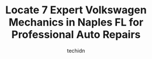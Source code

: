 ---
layout: ampstory
image: https://images.unsplash.com/photo-1508974491678-7ec251d629fd?ixlib=rb-4.0.3&ixid=MnwxMjA3fDB8MHxwaG90by1wYWdlfHx8fGVufDB8fHx8&auto=format&fit=crop&w=640&h=853&q=80
author: techidn
featured: false
description: Experience the excellence of automotive service by visiting the 7 best Volkswagen Mechanic in Naples FL, USA. With their expertise, attention to detail, and commitment to customer satisfacti
title: Locate 7 Expert Volkswagen Mechanics in Naples FL for Professional Auto Repairs
cover:
   title: Locate 7 Expert Volkswagen Mechanics in Naples FL for Professional Auto Repairs
   subtitle: Rickpate
   background: https://images.unsplash.com/photo-1508974491678-7ec251d629fd?ixlib=rb-4.0.3&ixid=MnwxMjA3fDB8MHxwaG90by1wYWdlfHx8fGVufDB8fHx8&auto=format&fit=crop&w=640&h=853&q=80

pages: 
 - layout: thirds
   top: <h1>#1 Volkswagen of Naples</h1>
   bottom: "<p>Thanks to hurricane Ian I was forced to get an upgrade. Javier made this transition so easy. He had the vehicle already detailed and ready for me when I arrived. It was s</p>"
   background: https://www.knot35.com/toplist/wp-content/uploads/2023/06/best-volkswagen-mechanic-1-in-naples-fl-1685832372.jpeg
   backgroundblur: true
 - layout: thirds
   top: <h1>#2 Auto Europa Naples</h1>
   bottom: "<p>4499 Corporate Square Ste A, Naples, FL 34104, United States</p>"
   background: https://www.knot35.com/toplist/wp-content/uploads/2023/06/best-volkswagen-mechanic-2-in-naples-fl-1685832372.jpeg
   cta:
      link: https://www.knot35.com/toplist/locate-7-expert-volkswagen-mechanics-in-naples-fl-for-professional-auto-repairs/
      text: Locate 7 Expert Volkswagen Mechanics in Naples FL for Professional Auto Repairs
 - layout: thirds
   top: <h1>#3 Windermere Sustainable Car Care</h1>
   bottom: "<p>4378 Domestic Ave, Naples, FL 34104, United States</p>"
   background: https://www.knot35.com/toplist/wp-content/uploads/2023/06/best-volkswagen-mechanic-3-in-naples-fl-1685832373.jpeg
   cta:
      link: https://www.knot35.com/toplist/locate-7-expert-volkswagen-mechanics-in-naples-fl-for-professional-auto-repairs/
      text: Locate 7 Expert Volkswagen Mechanics in Naples FL for Professional Auto Repairs
 - layout: thirds
   top: <h1>#4 Pine Ridge Imports Of Naples</h1>
   bottom: "<p>5340 Jaeger Rd, Naples, FL 34109, United States</p>"
   background: https://images.unsplash.com/photo-1615749413727-825b59a857b5?ixlib=rb-4.0.3&ixid=MnwxMjA3fDB8MHxwaG90by1wYWdlfHx8fGVufDB8fHx8&auto=format&fit=crop&w=640&h=853&q=80
   cta:
      link: https://www.knot35.com/toplist/locate-7-expert-volkswagen-mechanics-in-naples-fl-for-professional-auto-repairs/
      text: Locate 7 Expert Volkswagen Mechanics in Naples FL for Professional Auto Repairs
 - layout: thirds
   top: <h1>#5 GLOBAL Autocare Center</h1>
   bottom: "<p>4063 Enterprise Ave, Naples, FL 34104, United States</p>"
   background: https://images.unsplash.com/photo-1632260260864-caf7fde5ec36?ixlib=rb-4.0.3&ixid=MnwxMjA3fDB8MHxwaG90by1wYWdlfHx8fGVufDB8fHx8&auto=format&fit=crop&w=640&h=853&q=80
   cta:
      link: https://www.knot35.com/toplist/locate-7-expert-volkswagen-mechanics-in-naples-fl-for-professional-auto-repairs/
      text: Locate 7 Expert Volkswagen Mechanics in Naples FL for Professional Auto Repairs
 - layout: thirds
   top: <h1>#6 New York 1 Auto Inc</h1>
   bottom: "<p>1700 Commercial Dr, Naples, FL 34112, United States</p>"
   background: https://images.unsplash.com/photo-1552083974-186346191183?ixlib=rb-4.0.3&ixid=MnwxMjA3fDB8MHxwaG90by1wYWdlfHx8fGVufDB8fHx8&auto=format&fit=crop&w=640&h=853&q=80
   cta:
      link: https://www.knot35.com/toplist/locate-7-expert-volkswagen-mechanics-in-naples-fl-for-professional-auto-repairs/
      text: Locate 7 Expert Volkswagen Mechanics in Naples FL for Professional Auto Repairs
 - layout: thirds
   top: <h1>#7 Bobs Auto Repair</h1>
   bottom: "<p>3906 Exchange Ave C, Naples, FL 34104, United States</p>"
   background: https://images.unsplash.com/photo-1531169509526-f8f1fdaa4a67?ixlib=rb-4.0.3&ixid=MnwxMjA3fDB8MHxwaG90by1wYWdlfHx8fGVufDB8fHx8&auto=format&fit=crop&w=640&h=853&q=80
   cta:
      link: https://www.knot35.com/toplist/locate-7-expert-volkswagen-mechanics-in-naples-fl-for-professional-auto-repairs/
      text: Locate 7 Expert Volkswagen Mechanics in Naples FL for Professional Auto Repairs
 - layout: thirds
   middle: Continue reading...
   background: https://images.unsplash.com/photo-1608501821300-4f99e58bba77?ixlib=rb-4.0.3&ixid=MnwxMjA3fDB8MHxwaG90by1wYWdlfHx8fGVufDB8fHx8&auto=format&fit=crop&w=640&h=853&q=80
   cta:
      link: https://www.knot35.com/toplist/locate-7-expert-volkswagen-mechanics-in-naples-fl-for-professional-auto-repairs/
      text: Locate 7 Expert Volkswagen Mechanics in Naples FL for Professional Auto Repairs
      
---